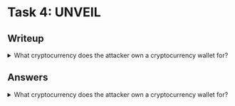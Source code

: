 # Task 4: UNVEIL

## Writeup
<details>
  <summary>What cryptocurrency does the attacker own a cryptocurrency wallet for?</summary>
  In the attacker's github repositories, there is a github repo called `ETH`. By a quick google seach, I found out ETH is cryptocurreny Ethereum and ETH wallet is used to store it.
</details>

## Answers
<details>
  <summary>What cryptocurrency does the attacker own a cryptocurrency wallet for?</summary>
  Ethereum
</details>
